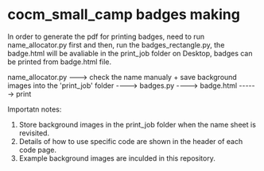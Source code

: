 # cocm_small_camp badges making

In order to generate the pdf for printing badges, need to run name_allocator.py first and then, run the badges_rectangle.py, the badge.html will be avaliable in the print_job folder on Desktop, badges can be printed from badge.html file.

name_allocator.py ---> check the name manualy + save background images into the 'print_job' folder ----> badges.py ----> badge.html ------> print 

Importatn notes: 
1) Store background images in the print_job folder when the name sheet is revisited. 
2) Details of how to use specific code are shown in the header of each code page. 
3) Example background images are inculded in this repository.

